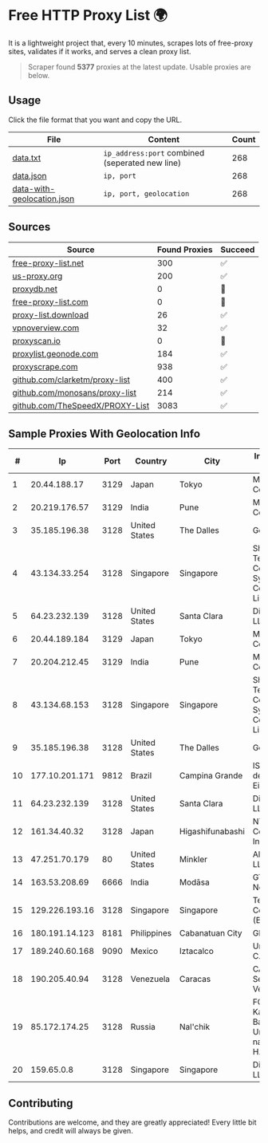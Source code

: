 
# Free HTTP Proxy List 🌍

It is a lightweight project that, every 10 minutes, scrapes lots of free-proxy sites, validates if it works, and serves a clean proxy list.


> Scraper found **5377** proxies at the latest update. Usable proxies are below.

## Usage

Click the file format that you want and copy the URL.


|File|Content|Count|
|----|-------|-----|
|[data.txt](https://raw.githubusercontent.com/themiralay/Proxy-List-World/master/data.txt)|`ip_address:port` combined (seperated new line)|268|
|[data.json](https://raw.githubusercontent.com/themiralay/Proxy-List-World/master/data.json)|`ip, port`|268|
|[data-with-geolocation.json](https://raw.githubusercontent.com/themiralay/Proxy-List-World/master/data-with-geolocation.json)|`ip, port, geolocation`|268|

## Sources

|Source|Found Proxies|Succeed|
|------|-------------|-------|
|[free-proxy-list.net](https://free-proxy-list.net)|300|✅|
|[us-proxy.org](https://www.us-proxy.org)|200|✅|
|[proxydb.net](http://proxydb.net)|0|🚫|
|[free-proxy-list.com](https://free-proxy-list.com/?page=&port=&type%5B%5D=http&type%5B%5D=https&up_time=0&search=Search)|0|🚫|
|[proxy-list.download](https://www.proxy-list.download/HTTP)|26|✅|
|[vpnoverview.com](https://vpnoverview.com/privacy/anonymous-browsing/free-proxy-servers)|32|✅|
|[proxyscan.io](https://www.proxyscan.io)|0|🚫|
|[proxylist.geonode.com](https://proxylist.geonode.com/api/proxy-list?limit=300&page=1&sort_by=lastChecked&sort_type=desc&protocols=http,https)|184|✅|
|[proxyscrape.com](https://api.proxyscrape.com/v2/?request=displayproxies&protocol=http&timeout=10000&country=all&ssl=all&anonymity=all)|938|✅|
|[github.com/clarketm/proxy-list](https://raw.githubusercontent.com/clarketm/proxy-list/master/proxy-list-raw.txt)|400|✅|
|[github.com/monosans/proxy-list](https://raw.githubusercontent.com/monosans/proxy-list/main/proxies/http.txt)|214|✅|
|[github.com/TheSpeedX/PROXY-List](https://raw.githubusercontent.com/TheSpeedX/PROXY-List/master/http.txt)|3083|✅|


## Sample Proxies With Geolocation Info

|#|Ip|Port|Country|City|Internet Service Provider|
|-|--|----|-------|----|-------------------------|
|1|20.44.188.17|3129|Japan|Tokyo|Microsoft Corporation|
|2|20.219.176.57|3129|India|Pune|Microsoft Corporation|
|3|35.185.196.38|3128|United States|The Dalles|Google LLC|
|4|43.134.33.254|3128|Singapore|Singapore|Shenzhen Tencent Computer Systems Company Limited|
|5|64.23.232.139|3128|United States|Santa Clara|DigitalOcean, LLC|
|6|20.44.189.184|3129|Japan|Tokyo|Microsoft Corporation|
|7|20.204.212.45|3129|India|Pune|Microsoft Corporation|
|8|43.134.68.153|3128|Singapore|Singapore|Shenzhen Tencent Computer Systems Company Limited|
|9|35.185.196.38|3128|United States|The Dalles|Google LLC|
|10|177.10.201.171|9812|Brazil|Campina Grande|ISPTEC Sistemas de Comunicação Eireli|
|11|64.23.232.139|3128|United States|Santa Clara|DigitalOcean, LLC|
|12|161.34.40.32|3128|Japan|Higashifunabashi|NTT PC Communications, Inc.|
|13|47.251.70.179|80|United States|Minkler|Alibaba Cloud LLC|
|14|163.53.208.69|6666|India|Modāsa|GTPL Shiv Network Pvt Ltd|
|15|129.226.193.16|3128|Singapore|Singapore|Tencent Cloud Computing (Beijing) Co|
|16|180.191.14.123|8181|Philippines|Cabanatuan City|Globe Telecom|
|17|189.240.60.168|9090|Mexico|Iztacalco|Uninet S.A. de C.V.|
|18|190.205.40.94|3128|Venezuela|Caracas|CANTV Servicios, Venezuela|
|19|85.172.174.25|3128|Russia|Nal'chik|FGBOU VPO Kabardino-Balkarian State University named after H.M.Berbekov|
|20|159.65.0.8|3128|Singapore|Singapore|DigitalOcean, LLC|



## Contributing

Contributions are welcome, and they are greatly appreciated! Every
little bit helps, and credit will always be given.


